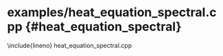# examples/heat_equation_spectral.cpp {#heat_equation_spectral}
<!--
Copyright (C) The DDC development team, see COPYRIGHT.md file

SPDX-License-Identifier: MIT
-->

\include{lineno} heat_equation_spectral.cpp
